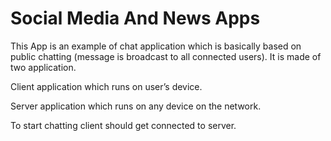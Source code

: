# Social Media And News Apps

This App is an example of chat application which is basically based on public chatting (message is broadcast to all connected users).
It is made of two application.

Client application which runs on user’s device.

Server application which runs on any device on the network.

To start chatting client should get connected to server.

